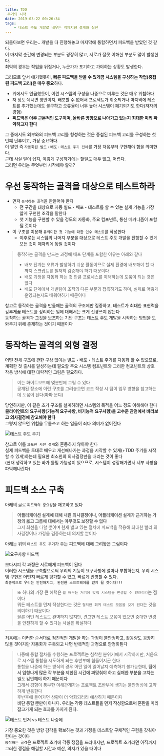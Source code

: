 ```yaml
---
title: TDD
 주기의 시작
date: 2019-03-22 00:26:34
tags:
    - 테스트 주도 개발로 배우는 객체지향 설계와 실천
---
```


되돌아보면 우리는.. 개발을 다 진행해놓고 마지막에 통합하면서 피드백을 받았던 것 같다.  
이 마지막 순간에 변경되는 부분도 굉장히 많고, 서로가 잘못 이해한 부분도 많이 발생한다.  
최악의 경우는 작업을 뒤집거나, 누군가가 포기하고 가야하는 상황도 발생한다.  

그러므로 앞서 얘기했듯이, **빠른 피드백을 받을 수 있게끔 시스템을 구성하는 작업(중첩된 피드백 고리)은 매우 중요**하다.  
- 위에서도 언급했듯이, 이런 시스템의 구성을 나중으로 미루는 것은 매우 위험하다  
- 저 정도 예시면 양반이지, 배포할 수 없어서 프로젝트가 취소되거나 마지막에 테스트를 추가했는데도 불구하고 오류율이 너무 높아 시스템이 폐기되기도 한다(저자의 경험)  
- **피드백은 아주 근본적인 도구이며, 올바른 방향으로 나아가고 있는지 최대한 미리 파악하고자 한다**  

그 중에서도 외부와의 피드백 고리를 형성하는 것은 중첩된 피드백 고리를 구성하는 첫번쨰 단추이고, 가장 중요하다.  
이 말인 즉 `자동화된 빌드・배포・테스트 주기 전체`를 가장 처음부터 구현해야 함을 의미한다.  
근데 사실 말이 쉽지, 이렇게 구성하기에는 할일도 매우 많고, 어렵다.  
그러면 우리는 무엇부터 시작해야 할까?  

# 우선 동작하는 골격을 대상으로 테스트하라  
- 먼저 `동작하는 골격`을 만들어야 한다  
    - 전 구간을 대상으로 자동 빌드・배포・테스트를 할 수 있는 실제 기능을 가장 얇게 구현한 조각을 말한다  
    - 첫 기능을 구현할 수 있을 정도의 자동화, 주요 컴포넌트, 통신 메커니즘이 포함될 것이다  
- 이 구조를 이용해 `유의미한 첫 기능에 대한 인수 테스트`를 작성한다  
    - 이후로는 시스템의 나머지 부분을 대상으로 테스트 주도 개발을 진행할 수 있게 모든 것이 제자리에 놓일 것이다  

> 동작하는 골격을 만드는 과정에 배포 단계를 포함한 이유는 아래와 같다  
> - 배포 단계는 오류가 발생하기 쉬운 활동이므로 실제 환경에 배포해야 할 때 까지 스크립트를 철저히 검증해야 하기 때문이다  
> - 배포 과정을 자동화 하는 것 만큼 프로세스를 이해하는데 도움이 되는 것은 없다  
> - 배포 단계에서 개발팀이 조직의 다른 부문과 접촉하기도 하며, 실제로 어떻게 운영되는지도 배워야하기 때문이다  

참고로 동작하는 골격을 만들때는 골격의 구조에만 집중하고, 테스트가 최대한 표현력을 갖추게끔 테스트를 정리하는 일에 대해서는 크게 신경쓰지 않는다  
동작하는 골격과 그것을 보조하는 기반 구조는 테스트 주도 개발을 시작하는 방법을 도와주기 위해 존재하는 것이기 때문이다  

# 동작하는 골격의 외형 결정  
어떤 전체 구조에 관한 구상 없이는 빌드・배포・테스트 주기를 자동화 할 수 없으므로,  
계획한 첫 출시를 달성하는데 필요할 주요 시스템 컴포넌트와 그러한 컴포넌트의 상호 작용 방식에 대한 대략적인 그림은 필요하다.  
> 이는 화이트보드에 몇분만에 그릴 수 있다  
> 공개된 장소에 이런 구조를 그려놓으면 코드 작성 시 팀이 업무 방향을 참고하는데 도움이 된다(마파 문디)  

당연하지만, 이 같은 초기 구조를 설계하려면 시스템의 목적을 어느 정도 이해해야 한다  
**클라이언트의 요구사항(기능적 요구사항, 비기능적 요구사항)을 고수준 관점에서 바라보고 의사결정에 참고해야 한다**  
그렇지 않으면 위험을 무릅쓰고 하는 일들이 죄다 의미가 없어진다  

![테스트 주도 주기](https://lh3.googleusercontent.com/Sclm2o15GcyE3_jdothc4VLXpeBP_ewwY96loaiD8h9xd3QaDf9DaRP-tHaahWKKGALMbm1V6suovTMgh1QJSR5uFh13mAmt9MMDHis_U8uaWoKj_krT4GtoHoEkPMeIKk5KGbSzOpbso31HabNC92LGtKRabQmHVTmkBwsg6iedYZDOEGeOA_MHvuH9K3qQGnUv12qE6XXlWrkRv3BmPnZTD52jbAtpDyIXDcqOlQ7Y4XXHzgzb8IvRRPTr4OSIB1xczYJ3-MU8Cq3Sd6byjjl0pYz_XlTsgKySHNtfA4RLkCZ-sKBx66sgXwUkqcnYE__bZpjlfg6onHnXirq-TzJOamVOxMxjgZzFIeHHaamQYP2Bn4_4rivwGis_sRGoCyhXbm0bXUFJxddbL_z7VLtxtD8DFPjljZXVdeo7k64Qc7JFo2CDSmjSapAyZ9VhzVLyIVq0t3JX0tgSf6kFY4IXRew9eHaooRywVVeYlo2-NbNzAOsOJOw_BBQMxSnLD-JuY1rsfQNHvJfDp-hiLbKK4x-WA1x9m-uaLkGDu5y8_EgJICKhDMTACTohQVKJkp65i62ggMbqGC-YPRcr9pKmSZqECI_9oHTclcs_SZW9xjVIAbCMlPOe04iPHxAdR-HY6fsoLMVGflZY16nPyHfV28e1BNM=w882-h229-no)  

참고로 이를 `과도한 사전 설계`와 혼동하지 않아야 한다  
실제 피드백을 토대로 배우고 개선해나가는 과정을 시작할 수 있게(+TDD 주기를 시작할 수 있게)하는데 필요한 최소한의 의사결정만을 내리는 것이 좋다  
(현재 생각하고 있는 바가 틀릴 가능성이 있으므로, 시스템이 성장해가면서 세부 사항을 파악해나간다)  

# 피드백 소스 구축  
아래의 글로 `피드백의 중요성`을 재고하고 있다  
> **어플리케이션 설계에 대해 내린 의사결정이나, 어플리케이션 설계가 근거하는 가정의 옳고 그름에 대해서는 아무것도 보장할 수 없다**  
> 그저 최선을 다할 뿐이며 현재 밟고 있는 절차에 피드백을 적용해 최대한 빨리 의사결정이나 가정을 검증하는데 의지할 뿐이다  

아래는 위의 `테스트 주도 주기`가 주는 피드백에 대해 그려놓은 그림이다  

![요구사항 피드백](https://lh3.googleusercontent.com/GEOVJp8MMcArH1mGIoFPjC8uLNKczgp_SrDmxR4NnecXuHRDYgmbtJannmt58E4tuF3A0zo71_TKsIr3AqQwov7Iy_rB0Un00m_ZCiSiQ4uA0ogb77eIoMxfh4iow95OTCFfe5P5RQLXqs8Lt5eaNM0jsS9_U9nYP43DK019lzYn2RGavF1OseqqoxRYQ9kge5czEX7M7NH_XXdOj2QAXcx_Dot70025msdldoyWHjRDFjItSJFP_evjWZcpc95dqxqbM0cWXBYG0Ifyvy_TwZTIQfV1dsveRhSfNWfhcP2Tj6yMWrmUSz2HZjGZzlQoxP6W-DV-bPFeK2C7hgbVe5qMf37g-_4RGtt-RZIEcmSWXqbT9Bgm1TT0YULSzkxlx3lLTtcZ-SdeEW6K02LlIGb7cikJkfD4y5WdGDzB_AfdryWeW1ntA0jttjOe6lY4RmT2ZNbw292FQ01SfcDegLZ7kRn4F3bON7Jv99f8o34WGJAsaWcEd9VT73ur7lau-4NUVYriJNyCmBvMiLByJt1uv5GYdUKdQ4kl_LHIHp6motBXN8lWDCphg5IVVvf48NtPo6iUBryRtWEiTKj67PU5wLOVSvNY2Q8RTRcJFkSnFXXmJkWDWvtNeiLWYV04bTVe_8WFCJ2EK7DnvE9Vs4FOZ92Z5bA=w872-h351-no)  

보다시피 각 과정은 서로에게 피드백이 된다  
이러한 시스템을 구축함으로써 우리의 기능이 요구사항에 얼마나 부합하는지, 우리 시스템 구현은 어떤지 빠르게 평가할 수 있고, 빠르게 반영할 수 있다.  
`최종적으로 우리는 안전해지고, 완전한 소프트웨어를 얻게 될 것이다!!!`  

> 또 하나의 가장 큰 헤택은 `뭘 배우늗 거기에 맞춰 시스템을 변경할 수 있으리라`는 점이다  
> 뭐든 테스트를 먼저 작성한다는 것은 `철저한 회귀 테스트 모음을 갖게 된다`는 것을 의미하기 때문이다  
> 물론 어떤 테스트도 완벽하지 않지만, 견고한 테스트 모음이 있으면 중대한 변경을 안전하게 할 수 있다는 사실은 확실하다  

--- 

처음에는 이러한 순서대로 점진적인 개발을 하는 과정이 불안정하고, 활동량도 굉장히 많을 것이지만 자동화가 구축되고 나면 반복적인 과정으로 안정화된다  

> 나중에 통합 절차를 수행하는 프로젝트는 침착한 분위기에서 시작하지만, 처음으로 시스템 통합을 시도하게 되는 후반부에 힘들어지곤 한다  
> 통합을 나중에 하는 방식의 경우 어떤 일이 일어날지 예측하기 불가능한데, **팀에서 엄청나게 많은 각 부분을 제한된 시간에 짜맞춰야 하고 실패한 부분을 고치는 일도 감안해야 하기 때문이다**  
> 그래서 경험이 풍부한 이해관계자는 프로젝트 초반부에 생기는 불안정성에 고약하게 반응한다  
> 후반후에 들어가면 상황이 더 악화되리라 예상하기 때문이다  
> **비단 통합 뿐만이 아니다. 우리는 각종 테스트들을 먼저 작성함으로써 혼란을 미리 잡고가게 되는 효과를 가지게 된다.**  

![테스트 먼저 vs 테스트 나중에](https://lh3.googleusercontent.com/WZOowcX2_1KjkKHzNQhCF-x0SiMlIFZjuAT1oTsZSwYee0zBcPrvggU64AN952M86987WyWhq1InTB8_z3bOo8VZ04NOP4dPOV5F2b4r-lcmrDqEbLQ6KESACL19EWfShx9DQAFRsKkBfXH363hIKphswwLpJo-u_AEWFZEOTwfD7Di9YaO33Z-Mo80GJhJddpK323W_VrSqvZq7TzAcQuGLsyxdd-OCkh1tA5ZsKmyWqYlgY0s_yBwZUBNPqwli5X4um6O200d-FtifNT4P5Xsh0r02jWW6RWuumJToqbweuOzDa8fN7UQzFViY3DF1Cl9ZdXLFp-HdtgubP74pTGoYGm7rU8ZIdqKt_xkDNdkbGjI8Cf0xiVtWAco1XeSagWDwjvB0O3lAm_cGBXBp-tl22qFlpfMwy8PF1UsvnnNLZ7NBNCrTxOO4gsen0loemkBHmZn3I5k4wMK2fgxNuAlTK-ninGRa8gHK5sXVjK-YOYHZIrU0Di6BPvBRFUKDmxu62ZbSR9G0Dld4sPD8DlihlZNtCiRnA1Z_7XX7B0mX1gVTk9xw34cptI8XTaRBFT5MQKZfymrnf8TKzAHFP0HZm5nb19hG0E5UOvx0CqBriHuPgulR4E0shj66nB8AqM59zlFQnpZt5eXVzniSMq7S0UO4N7Y=w960-h720-no)

가장 중요한 것은 방향 감각을 확보하는 것과 가정을 테스트할 구체적인 구현을 갖춰야 한다는 것이다  
`동작하는 골격`은 프로젝트 초기에 각종 쟁점을 드러내지만, 프로젝트 초기라면 아직까지 그러한 쟁점을 해결할 시간과 예산, 의지가 있을 때이다  

<!-- more -->